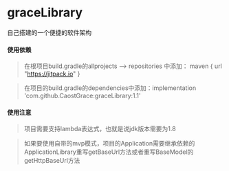 # graceLibrary
自己搭建的一个便捷的软件架构

#### 使用依赖
>  在根项目build.gradle的allprojects -->  repositories 中添加： maven { url "https://jitpack.io" }

>  在项目的build.gradle的dependencies中添加：implementation 'com.github.CaostGrace:graceLibrary:1.1'

#### 使用注意
>  项目需要支持lambda表达式，也就是说jdk版本需要为1.8

>  如果要使用自带的mvp模式，项目的Application需要继承依赖的ApplicationLibrary重写getBaseUrl方法或者重写BaseModel的getHttpBaseUrl方法
